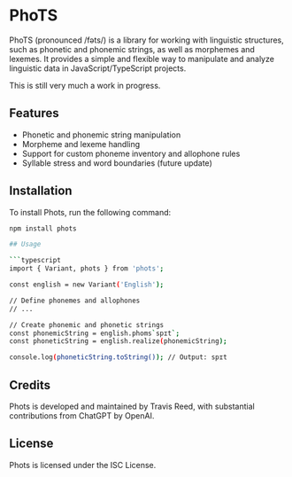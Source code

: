 # PhoTS

PhoTS (pronounced /fəts/) is a library for working with linguistic structures, such as phonetic and phonemic strings, as well as morphemes and lexemes. It provides a simple and flexible way to manipulate and analyze linguistic data in JavaScript/TypeScript projects.

This is still very much a work in progress.

## Features

- Phonetic and phonemic string manipulation
- Morpheme and lexeme handling
- Support for custom phoneme inventory and allophone rules
- Syllable stress and word boundaries (future update)

## Installation

To install Phots, run the following command:

```bash
npm install phots

## Usage

```typescript
import { Variant, phots } from 'phots';

const english = new Variant('English');

// Define phonemes and allophones
// ...

// Create phonemic and phonetic strings
const phonemicString = english.phoms`spɪt`;
const phoneticString = english.realize(phonemicString);

console.log(phoneticString.toString()); // Output: spɪt
```

## Credits
Phots is developed and maintained by Travis Reed, with substantial contributions from ChatGPT by OpenAI.

## License
Phots is licensed under the ISC License.
